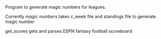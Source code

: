 Program to generate magic numbers for leagues.

Currently magic numbers takes c_week file and standings file to generate magic number

get_scores gets and parses ESPN fantasy football scoreboard
